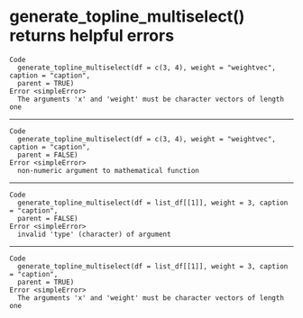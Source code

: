 # generate_topline_multiselect() returns helpful errors

    Code
      generate_topline_multiselect(df = c(3, 4), weight = "weightvec", caption = "caption",
      parent = TRUE)
    Error <simpleError>
      The arguments 'x' and 'weight' must be character vectors of length one

---

    Code
      generate_topline_multiselect(df = c(3, 4), weight = "weightvec", caption = "caption",
      parent = FALSE)
    Error <simpleError>
      non-numeric argument to mathematical function

---

    Code
      generate_topline_multiselect(df = list_df[[1]], weight = 3, caption = "caption",
      parent = FALSE)
    Error <simpleError>
      invalid 'type' (character) of argument

---

    Code
      generate_topline_multiselect(df = list_df[[1]], weight = 3, caption = "caption",
      parent = TRUE)
    Error <simpleError>
      The arguments 'x' and 'weight' must be character vectors of length one


